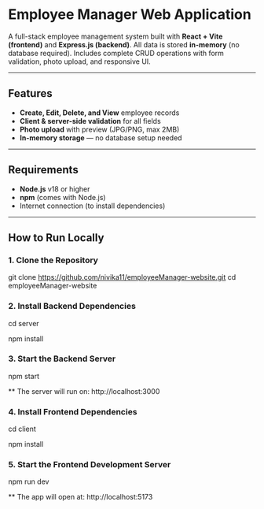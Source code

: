 # Employee Manager Web Application

A full-stack employee management system built with **React + Vite (frontend)** and **Express.js (backend)**. All data is stored **in-memory** (no database required). Includes complete CRUD operations with form validation, photo upload, and responsive UI.

---

## Features

- **Create, Edit, Delete, and View** employee records
- **Client & server-side validation** for all fields
- **Photo upload** with preview (JPG/PNG, max 2MB)
- **In-memory storage** — no database setup needed

---

## Requirements

- **Node.js** v18 or higher
- **npm** (comes with Node.js)
- Internet connection (to install dependencies)

---

## How to Run Locally

### 1. Clone the Repository

git clone https://github.com/nivika11/employeeManager-website.git
cd employeeManager-website  


### 2. Install Backend Dependencies

cd server

npm install


### 3. Start the Backend Server

npm start

** The server will run on: http://localhost:3000


### 4. Install Frontend Dependencies

cd client

npm install


### 5. Start the Frontend Development Server

npm run dev

** The app will open at: http://localhost:5173
